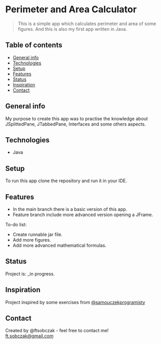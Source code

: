# Perimeter and Area Calculator
> This is a simple app which calculates perimeter and area of some figures. And this is also my first app written in Java.

## Table of contents
* [General info](#general-info)
* [Technologies](#technologies)
* [Setup](#setup)
* [Features](#features)
* [Status](#status)
* [Inspiration](#inspiration)
* [Contact](#contact)

## General info
My purpose to create this app was to practise the knowledge about JSplittedPane, JTabbedPane, Interfaces and some others aspects.

## Technologies
* Java

## Setup
To run this app clone the repository and run it in your IDE.

## Features
* In the main branch there is a basic version of this app.
* Feature branch include more advanced version opening a JFrame.

To-do list:
* Create runnable jar file.
* Add more figures.
* Add more advanced mathematical formulas.

## Status
Project is: _in progress.

## Inspiration
Project inspired by some exercises from [@samouczekprogramisty](https://www.samouczekprogramisty.pl/zestaw-cwiczen-dla-poczatkujacych-programistow/)

## Contact
Created by @ftsobczak - feel free to contact me!
<br>
ft.sobczak@gmail.com
